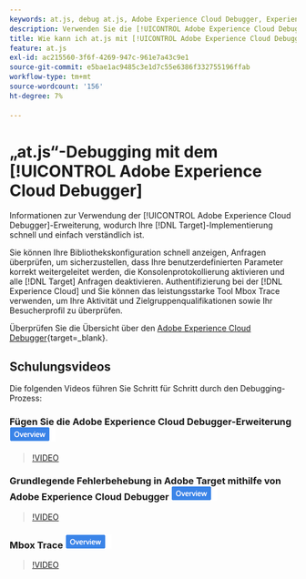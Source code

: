 ```yaml
---
keywords: at.js, debug at.js, Adobe Experience Cloud Debugger, Experience Cloud Debugger, Mbox Trace, Mbox Highlight, Debug, Debugging, $9
description: Verwenden Sie die [!UICONTROL Adobe Experience Cloud Debugger], um Ihre Bibliothekskonfiguration anzuzeigen, Anfragen zu untersuchen, die Konsolenprotokollierung zu aktivieren,  [!DNL Target] -Anfragen zu deaktivieren und vieles mehr.
title: Wie kann ich at.js mit [!UICONTROL Adobe Experience Cloud Debugger] debuggen?
feature: at.js
exl-id: ac215560-3f6f-4269-947c-961e7a43c9e1
source-git-commit: e5bae1ac9485c3e1d7c55e6386f332755196ffab
workflow-type: tm+mt
source-wordcount: '156'
ht-degree: 7%

---
```


# „at.js“-Debugging mit dem [!UICONTROL Adobe Experience Cloud Debugger]

Informationen zur Verwendung der [!UICONTROL Adobe Experience Cloud Debugger]-Erweiterung, wodurch Ihre [!DNL Target]-Implementierung schnell und einfach verständlich ist.

Sie können Ihre Bibliothekskonfiguration schnell anzeigen, Anfragen überprüfen, um sicherzustellen, dass Ihre benutzerdefinierten Parameter korrekt weitergeleitet werden, die Konsolenprotokollierung aktivieren und alle [!DNL Target] Anfragen deaktivieren. Authentifizierung bei der [!DNL Experience Cloud] und Sie können das leistungsstarke Tool Mbox Trace verwenden, um Ihre Aktivität und Zielgruppenqualifikationen sowie Ihr Besucherprofil zu überprüfen.

Überprüfen Sie die Übersicht über den [Adobe Experience Cloud Debugger](https://experienceleague.adobe.com/docs/experience-platform/debugger/home.html?lang=de){target=_blank}.

## Schulungsvideos

Die folgenden Videos führen Sie Schritt für Schritt durch den Debugging-Prozess:

### Fügen Sie die Adobe Experience Cloud Debugger-Erweiterung ![Übersichts-Badge) &#x200B;](../../assets/overview.png)

>[!VIDEO](https://video.tv.adobe.com/v/33823/?quality=12&captions=ger)

### Grundlegende Fehlerbehebung in Adobe Target mithilfe von Adobe Experience Cloud Debugger ![Übersichts-Badge](../../assets/overview.png)

>[!VIDEO](https://video.tv.adobe.com/v/33824/?quality=12&captions=ger)

### Mbox Trace ![Übersichts-Badge](../../assets/overview.png)

>[!VIDEO](https://video.tv.adobe.com/v/33896/?quality=12&captions=ger)
